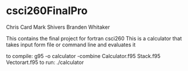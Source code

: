 csci260FinalPro
===============
Chris Card
Mark Shivers
Branden Whitaker

This contains the final project for fortran csci260
This is a calculator that takes input form file or command line and evaluates it

to compile: g95 -o calculator -combine Calculator.f95 Stack.f95 Vectorart.f95
to run: ./calculator
